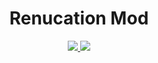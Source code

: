 ﻿<div align="center">
	<h1>Renucation Mod</h1>

<a href="https://steamcommunity.com/sharedfiles/filedetails/?id=2821766147">
	<img src="https://img.shields.io/steam/size/2821766147?logo=steam&style=flat-square&label=Size">
</a>
<a href="https://steamcommunity.com/sharedfiles/filedetails/?id=2821766147">
	<img src="https://img.shields.io/steam/downloads/2821766147?label=Downloads&logo=steam&style=flat-square">
</a>

</div>
